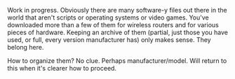 Work in progress. Obviously there are many software-y files out there in the world that aren't scripts or operating systems or video games. You've downloaded more than a few of them for wireless routers and for various pieces of hardware. Keeping an archive of them (partial, just those you have used, or full, every version manufacturer has) only makes sense. They belong here. 

How to organize them? No clue. Perhaps manufacturer/model. Will return to this when it's clearer how to proceed.